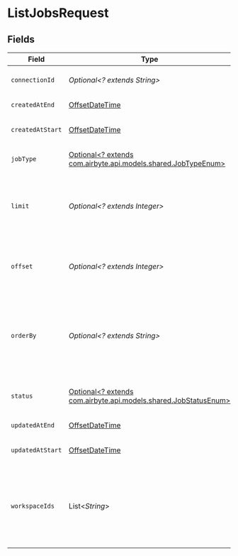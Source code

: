# ListJobsRequest


## Fields

| Field                                                                                                   | Type                                                                                                    | Required                                                                                                | Description                                                                                             |
| ------------------------------------------------------------------------------------------------------- | ------------------------------------------------------------------------------------------------------- | ------------------------------------------------------------------------------------------------------- | ------------------------------------------------------------------------------------------------------- |
| `connectionId`                                                                                          | *Optional<? extends String>*                                                                            | :heavy_minus_sign:                                                                                      | Filter the Jobs by connectionId.                                                                        |
| `createdAtEnd`                                                                                          | [OffsetDateTime](https://docs.oracle.com/javase/8/docs/api/java/time/OffsetDateTime.html)               | :heavy_minus_sign:                                                                                      | The end date to filter by                                                                               |
| `createdAtStart`                                                                                        | [OffsetDateTime](https://docs.oracle.com/javase/8/docs/api/java/time/OffsetDateTime.html)               | :heavy_minus_sign:                                                                                      | The start date to filter by                                                                             |
| `jobType`                                                                                               | [Optional<? extends com.airbyte.api.models.shared.JobTypeEnum>](../../models/shared/JobTypeEnum.md)     | :heavy_minus_sign:                                                                                      | Filter the Jobs by jobType.                                                                             |
| `limit`                                                                                                 | *Optional<? extends Integer>*                                                                           | :heavy_minus_sign:                                                                                      | Set the limit on the number of Jobs returned. The default is 20 Jobs.                                   |
| `offset`                                                                                                | *Optional<? extends Integer>*                                                                           | :heavy_minus_sign:                                                                                      | Set the offset to start at when returning Jobs. The default is 0.                                       |
| `orderBy`                                                                                               | *Optional<? extends String>*                                                                            | :heavy_minus_sign:                                                                                      | The field and method to use for ordering. Currently allowed are createdAt and updatedAt.                |
| `status`                                                                                                | [Optional<? extends com.airbyte.api.models.shared.JobStatusEnum>](../../models/shared/JobStatusEnum.md) | :heavy_minus_sign:                                                                                      | The Job status you want to filter by                                                                    |
| `updatedAtEnd`                                                                                          | [OffsetDateTime](https://docs.oracle.com/javase/8/docs/api/java/time/OffsetDateTime.html)               | :heavy_minus_sign:                                                                                      | The end date to filter by                                                                               |
| `updatedAtStart`                                                                                        | [OffsetDateTime](https://docs.oracle.com/javase/8/docs/api/java/time/OffsetDateTime.html)               | :heavy_minus_sign:                                                                                      | The start date to filter by                                                                             |
| `workspaceIds`                                                                                          | List<*String*>                                                                                          | :heavy_minus_sign:                                                                                      | The UUIDs of the workspaces you wish to list jobs for. Empty list will retrieve all allowed workspaces. |